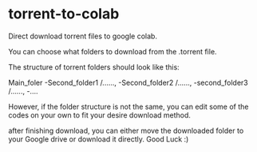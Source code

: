 # torrent-to-colab
Direct download torrent files to google colab.

You can choose what folders to download from the .torrent file.

The structure of torrent folders should look like this:

Main_foler
-Second_folder1 /......,
-Second_folder2 /......,
-second_folder3 /......,
-....
                        
However, if the folder structure is not the same, you can edit some of the codes on your own to fit your desire download method.

after finishing download, you can either move the downloaded folder to your Google drive or download it directly.
Good Luck :)
